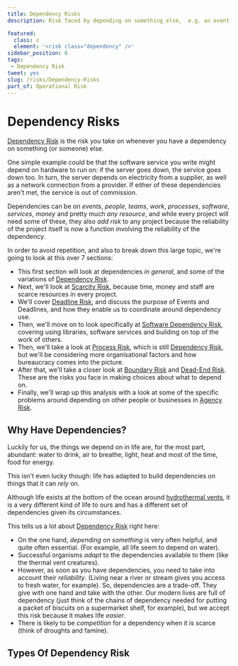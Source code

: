 ```yaml
---
title: Dependency Risks
description: Risk faced by depending on something else,  e.g. an event, process, person, piece of software or an organisation. 

featured: 
  class: c
  element: '<risk class="dependency" />'
sidebar_position: 6
tags:
 - Dependency Risk
tweet: yes
slug: /risks/Dependency-Risks
part_of: Operational Risk
---
```


# Dependency Risks

[Dependency Risk](/tags/Dependency-Risk) is the risk you take on whenever you have a dependency on something (or someone) else.   <!-- tweet-end -->

One simple example could be that the software service you write might depend on hardware to run on:  if the server goes down, the service goes down too.  In turn, the server depends on electricity from a supplier, as well as a network connection from a provider.  If either of these dependencies aren't met, the service is out of commission.

Dependencies can be on _events_, _people_, _teams_, _work_, _processes_, _software_, _services_, _money_ and pretty much _any resource_, and while every project will need some of these, they also _add risk_ to any project because the reliability of the project itself is now a function involving the reliability of the dependency.  

In order to avoid repetition, and also to break down this large topic, we're going to look at this over 7 sections:   

 - This first section will look at dependencies _in general_, and some of the variations of [Dependency Risk](/tags/Dependency-Risk).
 - Next, we'll look at [Scarcity Risk](/tags/Scarcity-Risk), because time, money and staff are scarce resources in every project.
 - We'll cover [Deadline Risk](/tags/Deadline-Risk), and discuss the purpose of Events and Deadlines, and how they enable us to coordinate around dependency use.
 - Then, we'll move on to look specifically at [Software Dependency Risk](/tags/Software-Dependency-Risk), covering using libraries, software services and building on top of the work of others.
 - Then, we'll take a look at [Process Risk](/tags/Process-Risk), which is still [Dependency Risk](/tags/Dependency-Risk), but we'll be considering more organisational factors and how bureaucracy comes into the picture.
 - After that, we'll take a closer look at [Boundary Risk](/tags/Boundary-Risk) and [Dead-End Risk](/tags/Dead-End-Risk).  These are the risks you face in making choices about what to depend on.
 - Finally, we'll wrap up this analysis with a look at some of the specific problems around depending on other people or businesses in [Agency Risk](/tags/Agency-Risk).
  
## Why Have Dependencies?

Luckily for us, the things we depend on in life are, for the most part, abundant:  water to drink, air to breathe, light, heat and most of the time, food for energy.  

This isn't even lucky though: life has adapted to build dependencies on things that it can _rely_ on.  

Although life exists at the bottom of the ocean around [hydrothermal vents](https://en.wikipedia.org/wiki/Hydrothermal_vent), it is a very different kind of life to ours and has a different set of dependencies given its circumstances. 

This tells us a lot about [Dependency Risk](/tags/Dependency-Risk) right here:

 - On the one hand, _depending on something_ is very often helpful, and quite often essential.  (For example, all life seem to depend on water).
 - Successful organisms _adapt_ to the dependencies available to them (like the thermal vent creatures).
 - However, as soon as you have dependencies, you need to take into account their _reliability_. (Living near a river or stream gives you access to fresh water, for example).
So, dependencies are a trade-off.  They give with one hand and take with the other.  Our modern lives are full of dependency (just think of the chains of dependency needed for putting a packet of biscuits on a supermarket shelf, for example), but we accept this risk because it makes life _easier_. 
 - There is likely to be _competition_ for a dependency when it is scarce (think of droughts and famine).


## Types Of Dependency Risk

<TagList tag="Dependency Risk"  /> 



